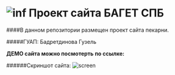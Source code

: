 ![inf](https://i.ibb.co/0KcShMb/1.png)  Проект сайта БАГЕТ СПБ 
========================================================================================

####В данном репозитории размещен проект сайта пекарни.


#####ГУАП: Бадретдинова Гузель

**ДЕМО сайта можно посмотерть по ссылке:** 



######Скриншот сайта:
![screen](https://i.ibb.co/7nwz7Mg/555.jpg)